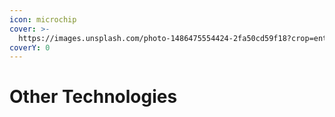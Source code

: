 ```yaml
---
icon: microchip
cover: >-
  https://images.unsplash.com/photo-1486475554424-2fa50cd59f18?crop=entropy&cs=srgb&fm=jpg&ixid=M3wxOTcwMjR8MHwxfHNlYXJjaHw1fHx0ZWNofGVufDB8fHx8MTczNzQ1NDQ4NXww&ixlib=rb-4.0.3&q=85
coverY: 0
---
```


# Other Technologies

